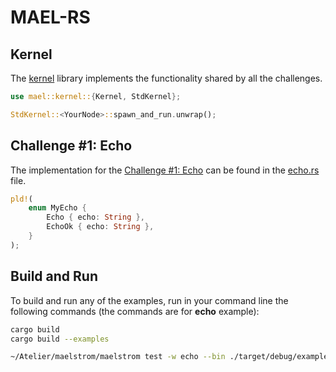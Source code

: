 # MAEL-RS

## Kernel
The [kernel](./src/) library implements the functionality shared by all the challenges.

```rust
use mael::kernel::{Kernel, StdKernel};

StdKernel::<YourNode>::spawn_and_run.unwrap();
```

## Challenge #1: Echo
The implementation for the [Challenge #1: Echo](https://fly.io/dist-sys/1/) can be found in the [echo.rs](./examples/echo/main.rs) file.

```rust
pld!(
    enum MyEcho {
        Echo { echo: String },
        EchoOk { echo: String },
    }
);
```

## Build and Run
To build and run any of the examples, run in your command line the following commands (the commands are for **echo** example):
```zsh
cargo build
cargo build --examples

~/Atelier/maelstrom/maelstrom test -w echo --bin ./target/debug/examples/echo --node-count 1 --time-limit 10 --log-net-send true
```